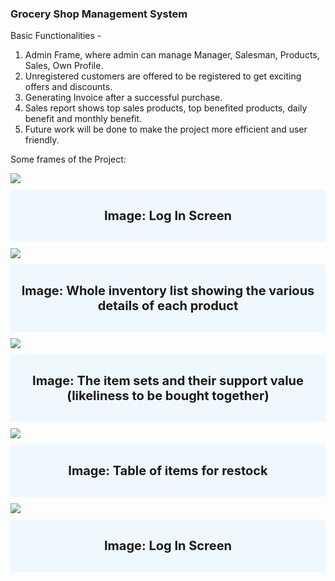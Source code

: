 <h3>Grocery Shop Management System</h3>
<div>
    <p>
        Basic Functionalities - 
        <ol>
            <li>Admin Frame, where admin can manage Manager, Salesman, Products, Sales, Own Profile.</li>
            <li>Unregistered customers are offered to be registered to get exciting offers and discounts. </li>
            <li>Generating Invoice after a successful purchase.</li>
            <li>Sales report shows top sales products, top benefited products, daily benefit and monthly benefit.</li>
            <li>Future work will be done to make the project more efficient and user friendly.</li>
        </ol>
    </p>
</div>

<div>
    <p>Some frames of the Project:<p>
    <div style="margin: 0 auto">
        <div>
            <img src="![admin_frame](https://user-images.githubusercontent.com/38969976/147205556-cc135eb6-0624-4dd0-8eb8-8d10faf4cdc9.png)"/>
            <div style="text-align:center; font-size:20px;font-weight:bold;background-color:aliceblue;padding:10px;margin:10px auto;"><p>Image: Log In Screen</p></div>
        </div>
        <div>
            <img src="![product](https://user-images.githubusercontent.com/38969976/147205564-eddb9a4b-3ed0-4870-a86b-cb53ec223791.png)"/>
            <div style="text-align:center; font-size:20px;font-weight:bold;background-color:aliceblue;padding:10px;margin:10px auto;"><p>Image: Whole inventory list showing the various details of each product</p></div>
        </div>
        <div>
            <img src="![sales_frame](https://user-images.githubusercontent.com/38969976/147205578-61777efd-9e62-419d-aa1a-e001a0e99144.png)"/>
            <div style="text-align:center; font-size:20px;font-weight:bold;background-color:aliceblue;padding:10px;margin:10px auto;"><p>Image: The item sets and their support value (likeliness to be bought together)</p></div>
        </div>
        <div>
            <img src="![invoice](https://user-images.githubusercontent.com/38969976/147205580-8cdc01e7-4c4e-459c-beba-1240aa2aaa90.png)"/>
            <div style="text-align:center; font-size:20px;font-weight:bold;background-color:aliceblue;padding:10px;margin:10px auto;"><p>Image: Table of items for restock</p></div>
            <div>
            <img src="![sales_report](https://user-images.githubusercontent.com/38969976/147205583-99c9d633-ff6a-4cdd-ac30-c1a5c1ed1a91.png)"/>
            <div style="text-align:center; font-size:20px;font-weight:bold;background-color:aliceblue;padding:10px;margin:10px auto;"><p>Image: Log In Screen</p></div>
        </div>
        </div>
    </div>
</div>
</br>



